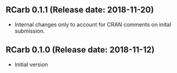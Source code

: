## RCarb 0.1.1 (Release date: 2018-11-20)

* Internal changes only to account for CRAN comments on inital submission.

## RCarb 0.1.0 (Release date: 2018-11-12)

* Initial version

